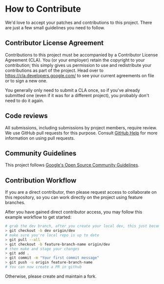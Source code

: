 # How to Contribute

We'd love to accept your patches and contributions to this project. There are
just a few small guidelines you need to follow.

## Contributor License Agreement

Contributions to this project must be accompanied by a Contributor License
Agreement (CLA). You (or your employer) retain the copyright to your
contribution; this simply gives us permission to use and redistribute your
contributions as part of the project. Head over to
<https://cla.developers.google.com/> to see your current agreements on file or
to sign a new one.

You generally only need to submit a CLA once, so if you've already submitted one
(even if it was for a different project), you probably don't need to do it
again.

## Code reviews

All submissions, including submissions by project members, require review. We
use GitHub pull requests for this purpose. Consult
[GitHub Help](https://help.github.com/articles/about-pull-requests/) for more
information on using pull requests.

## Community Guidelines

This project follows
[Google's Open Source Community Guidelines](https://opensource.google/conduct/).

## Contribution Workflow

If you are a direct contributor, then please request access to collaborate on this repository, so you can work directly on the project using feature branches.

After you have gained direct contributor access, you may follow this example workflow to get started:

```sh
# grab the dev branch, after you create your local dev, this just becomes git checkout dev
> git checkout -b dev origin/dev 
# make sure you're local repo is up to date
> git pull --all 
> git checkout -b feature-branch-name origin/dev
# then make and stage your changes
> git add . 
> git commit -m "Your first commit message"
> git push -u origin feature-branch-name
# You can now create a PR in github 
```
Otherwise, please create and maintain a fork.
